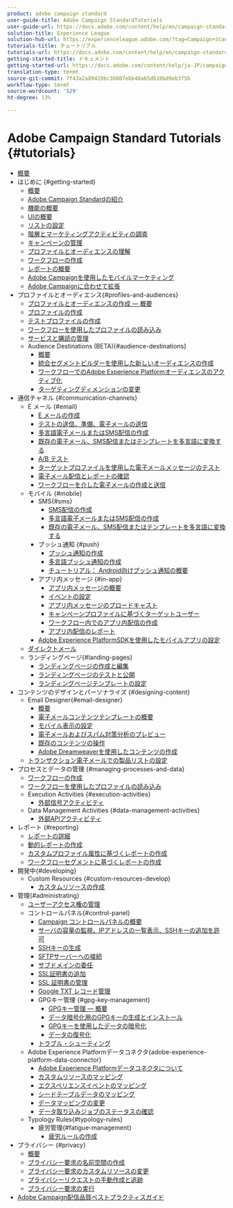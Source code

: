 ```yaml
---
product: adobe campaign standard
user-guide-title: Adobe Campaign StandardTutorials
user-guide-url: https://docs.adobe.com/content/help/en/campaign-standard-learn/tutorials/overview.html
solution-title: Experience League
solution-hub-url: https://experienceleague.adobe.com/?tag=Campaign+Standard#recommended/solutions/campaign
tutorials-title: チュートリアル
tutorials-url: https://docs.adobe.com/content/help/en/campaign-standard-learn/tutorials/overview.html
getting-started-title: ドキュメント
getting-started-url: https://docs.adobe.com/content/help/ja-JP/campaign-standard/using/campaign-standard-home.html
translation-type: tm+mt
source-git-commit: 7f43a2a89428bc3b087ebb40a65d610bd9eb3f5b
workflow-type: tm+mt
source-wordcount: '529'
ht-degree: 13%

---
```



# Adobe Campaign Standard Tutorials {#tutorials}

+ [概要](/help/overview.md)
+ はじめに {#getting-started}
   + [概要](/help/getting-started/getting-started-overview.md)
   + [Adobe Campaign Standardの紹介](/help/getting-started/adobe-campaign-standard-introduction.md)
   + [機能の概要](/help/getting-started/functional-overview.md)
   + [UIの概要](/help/getting-started/getting-started-with-the-ui.md)
   + [リストの設定](/help/getting-started/configure-a-list.md)
   + [階層とマーケティングアクティビティの調査](/help/getting-started/explore-hierarchy-and-marketing-activities.md)
   + [キャンペーンの管理](/help/getting-started/managing-campaigns.md)
   + [プロファイルとオーディエンスの理解](/help/getting-started/understanding-profiles-and-audiences.md)
   + [ワークフローの作成](/help/managing-processes-and-data/create-workflow.md)
   + [レポートの概要](/help/getting-started/reporting-with-adobe-campaign-introduction.md)
   + [Adobe Campaignを使用したモバイルマーケティング](/help/getting-started/mobile-marketing-with-adobe-campaign.md)
   + [Adobe Campaignに合わせて拡張](/help/getting-started/growing-with-adobe-campaign.md)
+ プロファイルとオーディエンス{#profiles-and-audiences}
   + [プロファイルとオーディエンスの作成 — 概要](/help/profiles-and-audiences/creating-profiles-and-audiences.md)
   + [プロファイルの作成](/help/profiles-and-audiences/creating-a-profile.md)
   + [テストプロファイルの作成](/help/profiles-and-audiences/test-profiles.md)
   + [ワークフローを使用したプロファイルの読み込み](/help/managing-processes-and-data/importing-profiles.md)
   + [サービスと購読の管理](/help/managing-processes-and-data/services-and-subscriptions.md)
   + Audience Destinations (BETA){#audience-destinations}
      + [概要](/help/profiles-and-audiences/audience-destinations/audience-destinations-overview.md)
      + [統合セグメントビルダーを使用した新しいオーディエンスの作成](/help/profiles-and-audiences/audience-destinations/creating-audiences-using-segment-builder.md)
      + [ワークフローでのAdobe Experience Platformオーディエンスのアクティブ化](/help/profiles-and-audiences/audience-destinations/activating-aep-audiences.md)
      + [ターゲティングディメンションの変更](/help/profiles-and-audiences/audience-destinations/changing-targeting-dimension.md)
+ 通信チャネル {#communication-channels}
   + E メール {#email}
      + [E メールの作成](/help/communication-channels/email/create-email-from-homepage.md)
      + [テストの送信、準備、電子メールの送信](/help/communication-channels/email/sending-test-preparing-sending-email.md)
      + [多言語電子メールまたはSMS配信の作成](/help/communication-channels/create-multilingual-deliveries.md)
      + [既存の電子メール、SMS配信またはテンプレートを多言語に変換する](/help/communication-channels/covert-into-multilingual-deliveries.md)
      + [A/B テスト](/help/communication-channels/email/a-b-testing.md)
      + [ターゲットプロファイルを使用した電子メールメッセージのテスト](/help/communication-channels/email/profile-substitution.md)
      + [電子メール配信とレポートの確認](/help/communication-channels/email/reviewing-personalized-email-delivery-and-reports.md)
      + [ワークフローを介した電子メールの作成と送信](/help/communication-channels/email/create-and-send-emails-via-workflow.md)
   + モバイル {#mobile}
      + SMS{#sms}
         + [SMS配信の作成](/help/communication-channels/mobile/sms/sms-delivery.md)
         + [多言語電子メールまたはSMS配信の作成](/help/communication-channels/create-multilingual-deliveries.md)
         + [既存の電子メール、SMS配信またはテンプレートを多言語に変換する](/help/communication-channels/covert-into-multilingual-deliveries.md)
      + プッシュ通知 {#push}
         + [プッシュ通知の作成](/help/communication-channels/mobile/push-notifications/creating-a-push-notification.md)
         + [多言語プッシュ通知の作成](/help/communication-channels/mobile/push-notifications/creating-multilingual-push-notifications.md)
         + [チュートリアル： Android向けプッシュ通知の概要](https://docs.adobe.com/content/help/en/campaign-standard-learn/getting-started-with-push-notifications-android/introduction.html)
      + アプリ内メッセージ {#in-app}
         + [アプリ内メッセージの概要](/help/communication-channels/mobile/in-app/in-app-message-overview.md)
         + [イベントの設定](/help/communication-channels/mobile/in-app/configure-events.md)
         + [アプリ内メッセージのブロードキャスト](/help/communication-channels/mobile/in-app/broadcast-in-app-message.md)
         + [キャンペーンプロファイルに基づくターゲットユーザー](/help/communication-channels/mobile/in-app/target-users-based-on-campaign-profile.md)
         + [ワークフロー内でのアプリ内配信の作成](/help/communication-channels/mobile/in-app/in-app-activity.md)
         + [アプリ内配信のレポート](/help/communication-channels/mobile/in-app/in-app-reporting.md)
      + [Adobe Experience PlatformSDKを使用したモバイルアプリの設定](/help/communication-channels/mobile/configure-mobile-apps-using-aep-sdk.md)
   + [ダイレクトメール](/help/communication-channels/direct-mail/directmail.md)
   + ランディングページ{#landing-pages}
      + [ランディングページの作成と編集](/help/communication-channels/landing-pages/landing-page-create-and-edit.md)
      + [ランディングページのテストと公開](/help/communication-channels/landing-pages/landing-page-test-and-publish.md)
      + [ランディングページテンプレートの設定](/help/communication-channels/landing-pages/landing-page-configure-templates.md)
+ コンテンツのデザインとパーソナライズ {#designing-content}
   + Email Designer{#email-designer}
      + [概要](/help/designing-content/email-designer/email-designer-overview.md)
      + [電子メールコンテンツテンプレートの概要](/help/designing-content/email-designer/email-content-templates.md)
      + [モバイル表示の設定](/help/designing-content/email-designer/configure-the-mobile-view.md)
      + [電子メールおよびスパム対策分析のプレビュー](/help/designing-content/email-designer/preview-your-email.md)
      + [既存のコンテンツの操作](/help/designing-content/email-designer/working-with-existing-content.md)
      + [Adobe Dreamweaverを使用したコンテンツの作成](/help/designing-content/email-designer/dreamweaver-integration.md)
   + [トランザクション電子メールでの製品リストの設定](/help/designing-content/product-listings-in-transactional-email.md)
+ プロセスとデータの管理 {#managing-processes-and-data}
   + [ワークフローの作成](/help/managing-processes-and-data/create-workflow.md)
   + [ワークフローを使用したプロファイルの読み込み](/help/managing-processes-and-data/importing-profiles.md)
   + Execution Activities {#execution-activities}
      + [外部信号アクティビティ](/help/managing-processes-and-data/execution-activities/external-signal-activity.md)
   + Data Management Activities {#data-management-activities}
      + [外部APIアクティビティ](/help/managing-processes-and-data/data-management-activities/external-api-activity.md)
+ レポート {#reporting}
   + [レポートの詳細](/help/getting-started/exploring-reports.md)
   + [動的レポートの作成](/help/reporting/creating-a-dynamic-report.md)
   + [カスタムプロファイル属性に基づくレポートの作成](/help/reporting/custom-profile-attributes-dynamic-reports.md)
   + [ワークフローセグメントに基づくレポートの作成](/help/reporting/report-on-workflow-segments.md)
+ 開発中{#developing}
   + Custom Resources {#custom-resources-develop}
      + [カスタムリソースの作成](/help/managing-processes-and-data/custom-resources/creating-custom-resources.md)
+ 管理{#administrating}
   + [ユーザーアクセス権の管理](/help/administrating/managing-user-access-rights.md)
   + コントロールパネル{#control-panel}
      + [Campaign コントロールパネルの概要](/help/administrating/control-panel/control-panel-overview.md)
      + [サーバの容量の監視、IPアドレスの一覧表示、SSHキーの追加を許可](/help/administrating/control-panel/monitoring-server-capacity-allow-listing-adding-ssh-key.md)
      + [SSHキーの生成](/help/administrating/control-panel/generate-ssh-key.md)
      + [SFTPサーバーへの接続](/help/administrating/control-panel/connect-to-sftp-server.md)
      + [サブドメインの委任](/help/administrating/control-panel/subdomain-delegation.md)
      + [SSL証明書の追加](/help/administrating/control-panel/adding-ssl-certificates.md)
      + [SSL 証明書の管理](/help/administrating/control-panel/managing-ssl-certificates.md)
      + [Google TXT レコード管理](/help/administrating/control-panel/google-txt-record-management.md)
      + GPGキー管理 {#gpg-key-management}
         + [GPGキー管理 — 概要](/help/administrating/control-panel/gpg-key-management/gpg-key-management-overview.md)
         + [データ暗号化用のGPGキーの生成とインストール](/help/administrating/control-panel/gpg-key-management/generating-and-installing-gpg-keys-for-data-encryption.md)
         + [GPGキーを使用したデータの暗号化](/help/administrating/control-panel/gpg-key-management/using-a-gpg-key-to-encrypt-data.md)
         + [データの復号化](/help/administrating/control-panel/gpg-key-management/decrypting-data.md)
      + [トラブル・シューティング](/help/administrating/control-panel/trouble-shooting.md)
   + Adobe Experience Platformデータコネクタ{adobe-experience-platform-data-connector}
      + [Adobe Experience Platformデータコネクタについて](/help/administrating/adobe-experience-platform-data-connector/understanding-the-adobe-experience-platform-data-connector.md)
      + [カスタムリソースのマッピング](/help/administrating/adobe-experience-platform-data-connector/mapping-custom-resources.md)
      + [エクスペリエンスイベントのマッピング](/help/administrating/adobe-experience-platform-data-connector/mapping-experience-events.md)
      + [シードテーブルデータのマッピング](/help/administrating/adobe-experience-platform-data-connector/mapping-seed-table-data.md)
      + [データマッピングの変更](/help/administrating/adobe-experience-platform-data-connector/modifying-data-mapping.md)
      + [データ取り込みジョブのステータスの確認](/help/administrating/adobe-experience-platform-data-connector/checking-status-of-data-ingestion-jobs.md)
   + Typology Rules{#typology-rules}
      + 疲労管理{#fatigue-management}
         + [疲労ルールの作成](/help/administrating/typology-rules/fatigue-management/create-fatigue-rules.md)
+ プライバシー {#privacy}
   + [概要](/help/privacy/privacy-overview.md)
   + [プライバシー要求の名前空間の作成](/help/privacy/namespaces-for-privacy-requests.md)
   + [プライバシー要求のカスタムリソースの変更](/help/privacy/custom-resources-for-privacy-requests.md)
   + [プライバシーリクエストの手動作成と追跡](/help/privacy/create-and-track-privacy-requests.md)
   + [プライバシー要求の実行](/help/privacy/execute-privacy-requests.md)
+ [Adobe Campaign配信品質ベストプラクティスガイド](https://docs-stg.corp.adobe.com/content/help/en/campaign-standard-learn/deliverability-best-practice-guide/introduction.html)

